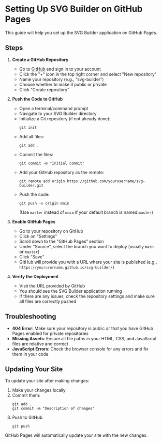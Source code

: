# Setting Up SVG Builder on GitHub Pages

This guide will help you set up the SVG Builder application on GitHub Pages.

## Steps

1. **Create a GitHub Repository**
   - Go to [GitHub](https://github.com) and sign in to your account
   - Click the "+" icon in the top right corner and select "New repository"
   - Name your repository (e.g., "svg-builder")
   - Choose whether to make it public or private
   - Click "Create repository"

2. **Push the Code to GitHub**
   - Open a terminal/command prompt
   - Navigate to your SVG Builder directory
   - Initialize a Git repository (if not already done):
     ```
     git init
     ```
   - Add all files:
     ```
     git add .
     ```
   - Commit the files:
     ```
     git commit -m "Initial commit"
     ```
   - Add your GitHub repository as the remote:
     ```
     git remote add origin https://github.com/yourusername/svg-builder.git
     ```
   - Push the code:
     ```
     git push -u origin main
     ```
     (Use `master` instead of `main` if your default branch is named `master`)

3. **Enable GitHub Pages**
   - Go to your repository on GitHub
   - Click on "Settings"
   - Scroll down to the "GitHub Pages" section
   - Under "Source", select the branch you want to deploy (usually `main` or `master`)
   - Click "Save"
   - GitHub will provide you with a URL where your site is published (e.g., `https://yourusername.github.io/svg-builder/`)

4. **Verify the Deployment**
   - Visit the URL provided by GitHub
   - You should see the SVG Builder application running
   - If there are any issues, check the repository settings and make sure all files are correctly pushed

## Troubleshooting

- **404 Error**: Make sure your repository is public or that you have GitHub Pages enabled for private repositories
- **Missing Assets**: Ensure all file paths in your HTML, CSS, and JavaScript files are relative and correct
- **JavaScript Errors**: Check the browser console for any errors and fix them in your code

## Updating Your Site

To update your site after making changes:

1. Make your changes locally
2. Commit them:
   ```
   git add .
   git commit -m "Description of changes"
   ```
3. Push to GitHub:
   ```
   git push
   ```

GitHub Pages will automatically update your site with the new changes. 